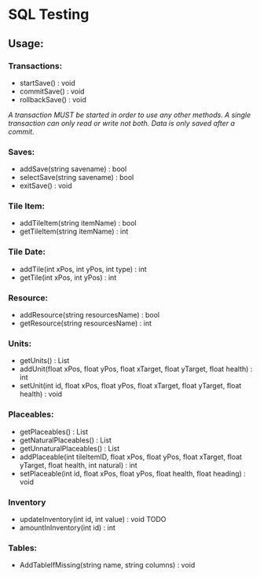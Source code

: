 # SQL Testing

## Usage:
### Transactions:
- startSave() : void
- commitSave() : void
- rollbackSave() : void

*A transaction MUST be started in order to use any other methods. A single transaction can only read or write not both. Data is only saved after a commit.*

### Saves:
- addSave(string savename) : bool
- selectSave(string savename) : bool
- exitSave() : void

### Tile Item:
- addTileItem(string itemName) : bool
- getTileItem(string itemName) : int

### Tile Date:
- addTile(int xPos, int yPos, int type) : int
- getTile(int xPos, int yPos) : int

### Resource:
- addResource(string resourcesName) : bool
- getResource(string resourcesName) : int

### Units:
- getUnits() : List<Unit>
- addUnit(float xPos, float yPos, float xTarget, float yTarget, float health) : int
- setUnit(int id, float xPos, float yPos, float xTarget, float yTarget, float health) : void

### Placeables:
- getPlaceables() : List<Placeable>
- getNaturalPlaceables() : List<Placeable>
- getUnnaturalPlaceables() : List<Placeable>
- addPlaceable(int tileItemID, float xPos, float yPos, float xTarget, float yTarget, float health, int natural) : int
- setPlaceable(int id, float xPos, float yPos, float health, float heading) : void

### Inventory
- updateInventory(int id, int value) : void TODO
- amountInInventory(int id) : int

### Tables:
- AddTableIfMissing(string name, string columns) : void